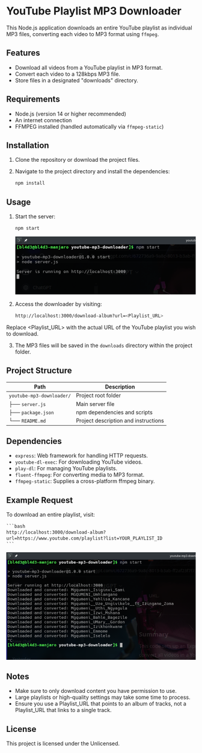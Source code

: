 # YouTube Playlist MP3 Downloader

This Node.js application downloads an entire YouTube playlist as individual MP3 files, converting each video to MP3 format using `ffmpeg`.

## Features

- Download all videos from a YouTube playlist in MP3 format.
- Convert each video to a 128kbps MP3 file.
- Store files in a designated "downloads" directory.

## Requirements

- Node.js (version 14 or higher recommended)
- An internet connection
- FFMPEG installed (handled automatically via `ffmpeg-static`)

## Installation

1. Clone the repository or download the project files.
2. Navigate to the project directory and install the dependencies:

   ```bash
   npm install
   ```
## Usage

1. Start the server:

    ```bash
    npm start
    ```

    ![youtube-mp3-downloader](./assets/youtube-mp3-downloader.png)


2. Access the downloader by visiting:

    ```bash
    http://localhost:3000/download-album?url=<Playlist_URL>
    ```
Replace <Playlist_URL> with the actual URL of the YouTube playlist you wish to download.

3. The MP3 files will be saved in the `downloads` directory within the project folder.   

## Project Structure

| Path                   | Description                            |
|------------------------|----------------------------------------|
| `youtube-mp3-downloader/` | Project root folder                  |
| ├── `server.js`         | Main server file                       |
| ├── `package.json`     | npm dependencies and scripts           |
| └── `README.md`        | Project description and instructions   |

## Dependencies

- `express`: Web framework for handling HTTP requests.
- `youtube-dl-exec`: For downloading YouTube videos.
- `play-dl`: For managing YouTube playlists.
- `fluent-ffmpeg`: For converting media to MP3 format.
- `ffmpeg-static`: Supplies a cross-platform ffmpeg binary.

## Example Request

To download an entire playlist, visit:

    ```bash
    http://localhost:3000/download-album?url=https://www.youtube.com/playlist?list=YOUR_PLAYLIST_ID
    ```

![youtube-mp3-downloader-7](./assets/youtube-mp3-downloader-7.png)
## Notes

- Make sure to only download content you have permission to use.
- Large playlists or high-quality settings may take some time to process.
- Ensure you use a Playlist_URL that points to an album of tracks, not a Playlist_URL that links to a single track.


## License

This project is licensed under the Unlicensed.
